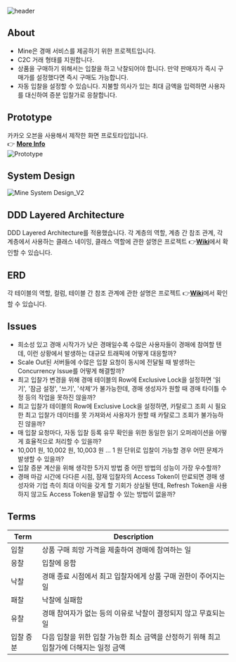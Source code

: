 ![header](https://capsule-render.vercel.app/api?type=cylinder&color=auto&customColorList=19&text=MINE&fontAlignY=45&fontSize=40&height=150&animation=twinkling&desc=Discover👀%20|%20Bid💸%20|%20Mine🎁&descAlignY=70)

## About
* Mine은 경매 서비스를 제공하기 위한 프로젝트입니다.
* C2C 거래 형태를 지원합니다.
* 상품을 구매하기 위해서는 입찰을 하고 낙찰되어야 합니다. 만약 판매자가 즉시 구매가를 설정했다면 즉시 구매도 가능합니다.
* 자동 입찰을 설정할 수 있습니다. 지불할 의사가 있는 최대 금액을 입력하면 사용자를 대신하여 증분 입찰가로 응찰합니다.

## Prototype
카카오 오븐을 사용해서 제작한 화면 프로토타입입니다.  
👉 [**More Info**](https://ovenapp.io/view/k2rFY8UlHtr6riDPqkIHbIMFPgvRjml7/)  
![Prototype](https://user-images.githubusercontent.com/76784643/192091701-58e36ee7-b121-49dd-9f85-34a5ee9fd796.png)

## System Design
![Mine System Design_V2](https://user-images.githubusercontent.com/76784643/192092203-663cd4ae-93bb-4178-8dc3-02ac40220633.png)

## DDD Layered Architecture
DDD Layered Architecture를 적용했습니다. 각 계층의 역할, 계층 간 참조 관계, 각 계층에서 사용하는 클래스 네이밍, 클래스 역할에 관한 설명은 프로젝트 👉[**Wiki**](https://github.com/f-lab-edu/mine/wiki/2.-DDD-Layered-Architecture)에서 확인할 수 있습니다.

## ERD
각 테이블의 역할, 컬럼, 테이블 간 참조 관계에 관한 설명은 프로젝트 👉[**Wiki**](https://github.com/f-lab-edu/mine/wiki/6.-ERD)에서 확인할 수 있습니다.

## Issues
* 희소성 있고 경매 시작가가 낮은 경매일수록 수많은 사용자들이 경매에 참여할 텐데, 이런 상황에서 발생하는 대규모 트래픽에 어떻게 대응할까?
* Scale Out된 서버들에 수많은 입찰 요청이 동시에 전달될 때 발생하는 Concurrency Issue를 어떻게 해결할까?
* 최고 입찰가 변경을 위해 경매 테이블의 Row에 Exclusive Lock을 설정하면 '읽기', '잠금 설정', '쓰기', '삭제'가 불가능한데, 경매 생성자가 원할 때 경매 타이틀 수정 등의 작업을 못하진 않을까?
* 최고 입찰가 테이블의 Row에 Exclusive Lock을 설정하면, 카탈로그 조회 시 필요한 최고 입찰가 데이터를 못 가져와서 사용자가 원할 때 카탈로그 조회가 불가능하진 않을까?
* 매 입찰 요청마다, 자동 입찰 등록 유무 확인을 위한 동일한 읽기 오퍼레이션을 어떻게 효율적으로 처리할 수 있을까?
* 10,001 원, 10,002 원, 10,003 원 ... 1 원 단위로 입찰이 가능할 경우 어떤 문제가 발생할 수 있을까?
* 입찰 증분 계산을 위해 생각한 5가지 방법 중 어떤 방법의 성능이 가장 우수할까?
* 경매 마감 시간에 다다른 시점, 잠재 입찰자의 Access Token이 만료되면 경매 생성자와 기업 측이 최대 이익을 갖게 할 기회가 상실될 텐데, Refresh Token을 사용하지 않고도 Access Token을 발급할 수 있는 방법이 없을까?

## Terms
Term | Description
---- | ----
입찰 | 상품 구매 희망 가격을 제출하여 경매에 참여하는 일
응찰 | 입찰에 응함
낙찰 | 경매 종료 시점에서 최고 입찰자에게 상품 구매 권한이 주어지는 일
패찰 | 낙찰에 실패함
유찰 | 경매 참여자가 없는 등의 이유로 낙찰이 결정되지 않고 무효되는 일
입찰 증분 | 다음 입찰을 위한 입찰 가능한 최소 금액을 산정하기 위해 최고 입찰가에 더해지는 일정 금액
